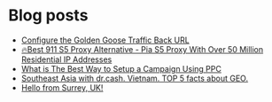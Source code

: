 # Blog posts
<!-- BLOG-POST-LIST:START -->
- [Configure the Golden Goose Traffic Back URL](https://afflift.com/f/threads/configure-the-golden-goose-traffic-back-url.7073/)
- [🔥Best 911 S5 Proxy Alternative - Pia S5 Proxy With Over 50 Million Residential IP Addresses](https://afflift.com/f/threads/%F0%9F%94%A5best-911-s5-proxy-alternative-pia-s5-proxy-with-over-50-million-residential-ip-addresses.9818/)
- [What is The Best Way to Setup a Campaign Using PPC](https://afflift.com/f/threads/what-is-the-best-way-to-setup-a-campaign-using-ppc.9953/)
- [Southeast Asia with dr.cash. Vietnam. TOP 5 facts about GEO.](https://afflift.com/f/threads/southeast-asia-with-dr-cash-vietnam-top-5-facts-about-geo.9726/)
- [Hello from Surrey, UK!](https://afflift.com/f/threads/hello-from-surrey-uk.9970/)
<!-- BLOG-POST-LIST:END -->
